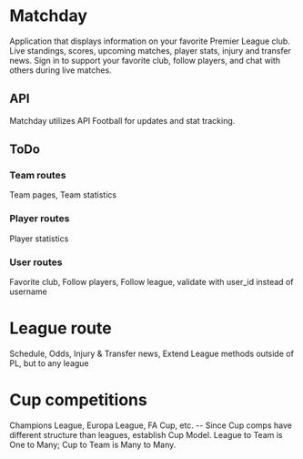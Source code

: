 # Matchday

Application that displays information on your favorite Premier League club. Live standings, scores, upcoming matches, player stats, injury and transfer news. Sign in to support your favorite club, follow players, and chat with others during live matches.

## API

Matchday utilizes API Football for updates and stat tracking.

## ToDo

### Team routes

Team pages, Team statistics

### Player routes

Player statistics

### User routes

Favorite club, Follow players, Follow league, validate with user_id instead of username

# League route

Schedule, Odds, Injury & Transfer news, Extend League methods outside of PL, but to any league

# Cup competitions

Champions League, Europa League, FA Cup, etc. -- Since Cup comps have different structure than leagues, establish Cup Model. League to Team is One to Many; Cup to Team is Many to Many.
